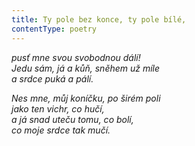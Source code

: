 ```yaml
---
title: Ty pole bez konce, ty pole bílé,
contentType: poetry
---
```


<section>

_pusť mne svou svobodnou dálí!  
Jedu sám, já a kůň, sněhem už míle  
a srdce puká a pálí._

</section>

<section>

_Nes mne, můj koníčku, po širém poli  
jako ten vichr, co hučí,  
a já snad uteču tomu, co bolí,  
co moje srdce tak mučí._

</section>

